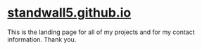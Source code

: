 <h1><a href="//standwall5.github.io" target="_blank">standwall5.github.io</a></h1>
<p>This is the landing page for all of my projects and for my contact information. Thank you.</p>
